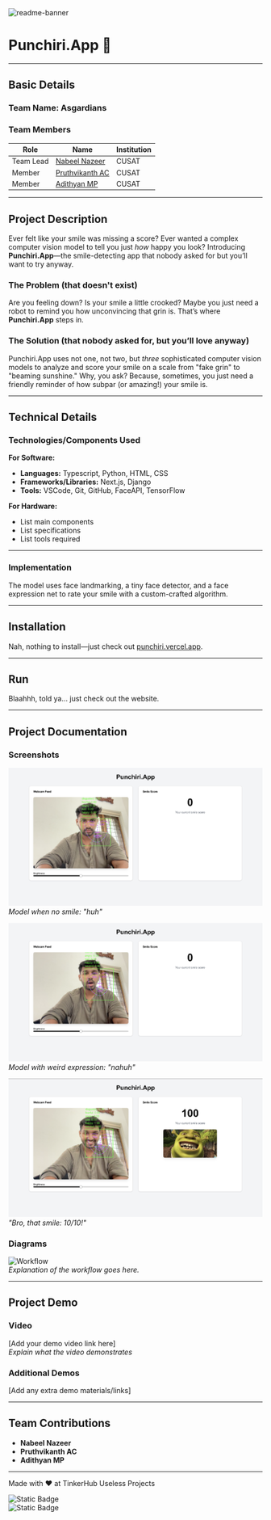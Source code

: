 <img width="1280" alt="readme-banner" src="https://github.com/user-attachments/assets/35332e92-44cb-425b-9dff-27bcf1023c6c">

# Punchiri.App 🎯

---

## Basic Details

### Team Name: Asgardians

### Team Members
| Role       | Name                                | Institution |
|------------|-------------------------------------|-------------|
| Team Lead  | [Nabeel Nazeer](https://github.com/nabeelnazeer) | CUSAT       |
| Member     | [Pruthvikanth AC](https://github.com/itstatsuya) | CUSAT       |
| Member     | [Adithyan MP](https://github.com/Adithyan-mp) | CUSAT       |

---

## Project Description

Ever felt like your smile was missing a score? Ever wanted a complex computer vision model to tell you just *how* happy you look? Introducing **Punchiri.App**—the smile-detecting app that nobody asked for but you’ll want to try anyway.

### The Problem (that doesn't exist)
Are you feeling down? Is your smile a little crooked? Maybe you just need a robot to remind you how unconvincing that grin is. That’s where **Punchiri.App** steps in.

### The Solution (that nobody asked for, but you’ll love anyway)
Punchiri.App uses not one, not two, but *three* sophisticated computer vision models to analyze and score your smile on a scale from "fake grin" to "beaming sunshine." Why, you ask? Because, sometimes, you just need a friendly reminder of how subpar (or amazing!) your smile is.

---

## Technical Details

### Technologies/Components Used

**For Software:**
- **Languages:** Typescript, Python, HTML, CSS
- **Frameworks/Libraries:** Next.js, Django
- **Tools:** VSCode, Git, GitHub, FaceAPI, TensorFlow

**For Hardware:**
- List main components
- List specifications
- List tools required

---

### Implementation

The model uses face landmarking, a tiny face detector, and a face expression net to rate your smile with a custom-crafted algorithm.

---

## Installation

Nah, nothing to install—just check out [punchiri.vercel.app](https://punchiri.vercel.app).

---

## Run

Blaahhh, told ya... just check out the website.

---

## Project Documentation

### Screenshots

![Popup Interface](demo_folder/shot1.png)  
*Model when no smile: "huh"*

![Weird Expression](demo_folder/shot2.png)  
*Model with weird expression: "nahuh"*

![Perfect Smile](demo_folder/shot3.png)  
*"Bro, that smile: 10/10!"*

### Diagrams

![Workflow](demo_folder/workflow.png)  
*Explanation of the workflow goes here.*

---

## Project Demo

### Video

[Add your demo video link here]  
*Explain what the video demonstrates*

### Additional Demos

[Add any extra demo materials/links]

---

## Team Contributions

- **Nabeel Nazeer**
- **Pruthvikanth AC**
- **Adithyan MP**

---

Made with ❤️ at TinkerHub Useless Projects

![Static Badge](https://img.shields.io/badge/TinkerHub-24?color=%23000000&link=https%3A%2F%2Fwww.tinkerhub.org%2F)  
![Static Badge](https://img.shields.io/badge/UselessProject--24-24?link=https%3A%2F%2Fwww.tinkerhub.org%2Fevents%2FQ2Q1TQKX6Q%2FUseless%2520Projects)
